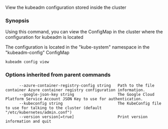 
View the kubeadm configuration stored inside the cluster

### Synopsis



Using this command, you can view the ConfigMap in the cluster where the configuration for kubeadm is located

The configuration is located in the "kube-system" namespace in the "kubeadm-config" ConfigMap


```
kubeadm config view
```

### Options inherited from parent commands

```
      --azure-container-registry-config string   Path to the file container Azure container registry configuration information.
      --google-json-key string                   The Google Cloud Platform Service Account JSON Key to use for authentication.
      --kubeconfig string                        The KubeConfig file to use for talking to the cluster (default "/etc/kubernetes/admin.conf")
      --version version[=true]                   Print version information and quit
```

